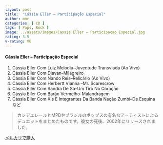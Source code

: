 ```yaml
---
layout: post
title:  "Cássia Eller – Participaçāo Especial"
author: mmr
categories: [ CD ]
tags: [ Pops, Rock ]
image: ../assets/images/Cassia Eller – Participacao Especial.jpg
rating: 3.5
v-rating: VG
---
```


#### Cássia Eller – Participaçāo Especial

1. Cássia Eller Com Luiz Melodia–Juventude Transviada (Ao Vivo)
2. Cássia Eller Com Djavan–Milagreiro
3. Cássia Eller Com Nando Reis–Relicário (Ao Vivo)
4. Cássia Eller Com Herbertt Vianna –Mr. Scarescrow
5. Cássia Eller Com Sandra De Sá–Um Tiro No Coraçāo
6. Cássia Eller Com Barão Vermelho–Malandragem
7. Cássia Eller Com Xis E Integrantes Da Banda Nação Zumbi–De Esquina
など


> カシアエレールとMPBやブラジルのポップスの有名なアーティストによるデュエットをまとめたものです。彼女の死後、2002年にリリースされました。

[メルカリで購入](https://jp.mercari.com/item/m82208472060)
